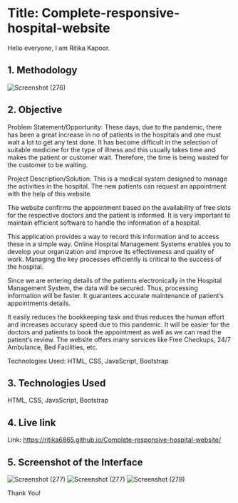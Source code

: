 # Title: Complete-responsive-hospital-website
Hello everyone, I am Ritika Kapoor.

## 1. Methodology
![Screenshot (276)](https://user-images.githubusercontent.com/89925659/207886129-d56759e4-1cd7-469d-ba28-ab4e700296a5.png)

## 2. Objective
Problem Statement/Opportunity: These days, due to the pandemic, there has been a great increase in no of patients in the hospitals and one must wait a lot to get any test done. It has become difficult in the selection of suitable medicine for the type of illness and this usually takes time and makes the patient or customer wait. Therefore, the time is being wasted for the customer to be waiting.

Project Description/Solution: This is a medical system designed to manage the activities in the hospital. The new patients can request an appointment with the help of this website.

The website confirms the appointment based on the availability of free slots for the respective doctors and the patient is informed. It is very important to maintain efficient software to handle the information of a hospital.

This application provides a way to record this information and to access these in a simple way. Online Hospital Management Systems enables you to develop your organization and improve its effectiveness and quality of work. Managing the key processes efficiently is critical to the success of the hospital.

Since we are entering details of the patients electronically in the Hospital Management System, the data will be secured. Thus, processing information will be faster. It guarantees accurate maintenance of patient’s appointments details.

It easily reduces the bookkeeping task and thus reduces the human effort and increases accuracy speed due to this pandemic. It will be easier for the doctors and patients to book the appointment as well as we can read the patient’s review. The website offers many services like Free Checkups, 24/7 Ambulance, Bed Facilities, etc.

Technologies Used: HTML, CSS, JavaScript, Bootstrap

## 3. Technologies Used
HTML, CSS, JavaScript, Bootstrap

## 4. Live link
Link: https://ritika6865.github.io/Complete-responsive-hospital-website/

## 5. Screenshot of the Interface

![Screenshot (277)](https://user-images.githubusercontent.com/89925659/207886995-1ac345ba-10dc-46d9-987c-b164f1427b45.png)
![Screenshot (277)](https://user-images.githubusercontent.com/89925659/207887142-b8cd5209-b2a0-4a10-a44f-a979070377a3.png)
![Screenshot (279)](https://user-images.githubusercontent.com/89925659/207887528-aae7693e-3e7a-42af-9c2e-9bb2c6d63627.png)



Thank You!
